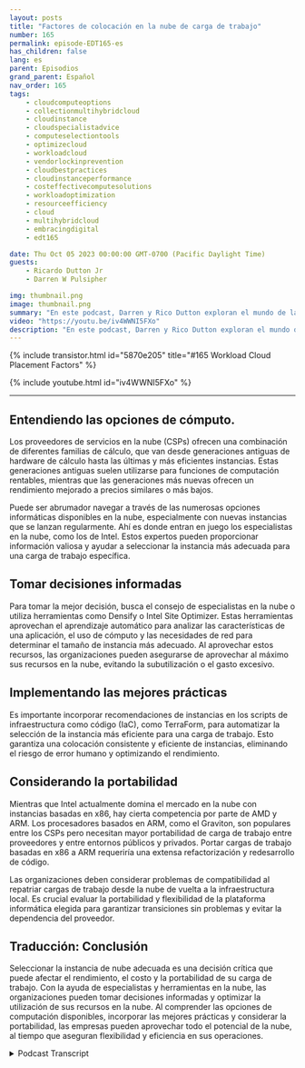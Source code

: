 ```yaml
---
layout: posts
title: "Factores de colocación en la nube de carga de trabajo"
number: 165
permalink: episode-EDT165-es
has_children: false
lang: es
parent: Episodios
grand_parent: Español
nav_order: 165
tags:
    - cloudcomputeoptions
    - collectionmultihybridcloud
    - cloudinstance
    - cloudspecialistadvice
    - computeselectiontools
    - optimizecloud
    - workloadcloud
    - vendorlockinprevention
    - cloudbestpractices
    - cloudinstanceperformance
    - costeffectivecomputesolutions
    - workloadoptimization
    - resourceefficiency
    - cloud
    - multihybridcloud
    - embracingdigital
    - edt165

date: Thu Oct 05 2023 00:00:00 GMT-0700 (Pacific Daylight Time)
guests:
    - Ricardo Dutton Jr
    - Darren W Pulsipher

img: thumbnail.png
image: thumbnail.png
summary: "En este podcast, Darren y Rico Dutton exploran el mundo de las instancias en la nube y los factores a considerar al seleccionar la instancia adecuada para tu carga de trabajo. Discuten las diferentes opciones de cómputo disponibles en la nube, la importancia de encontrar el equilibrio adecuado entre rendimiento y costo, y el papel de los especialistas en la nube en ayudar a las organizaciones a tomar decisiones informadas."
video: "https://youtu.be/iv4WWNI5FXo"
description: "En este podcast, Darren y Rico Dutton exploran el mundo de las instancias en la nube y los factores a considerar al seleccionar la instancia adecuada para tu carga de trabajo. Discuten las diferentes opciones de cómputo disponibles en la nube, la importancia de encontrar el equilibrio adecuado entre rendimiento y costo, y el papel de los especialistas en la nube en ayudar a las organizaciones a tomar decisiones informadas."
---
```


<div>
{% include transistor.html id="5870e205" title="#165 Workload Cloud Placement Factors" %}

{% include youtube.html id="iv4WWNI5FXo" %}
</div>

---

## Entendiendo las opciones de cómputo.

Los proveedores de servicios en la nube (CSPs) ofrecen una combinación de diferentes familias de cálculo, que van desde generaciones antiguas de hardware de cálculo hasta las últimas y más eficientes instancias. Estas generaciones antiguas suelen utilizarse para funciones de computación rentables, mientras que las generaciones más nuevas ofrecen un rendimiento mejorado a precios similares o más bajos.

Puede ser abrumador navegar a través de las numerosas opciones informáticas disponibles en la nube, especialmente con nuevas instancias que se lanzan regularmente. Ahí es donde entran en juego los especialistas en la nube, como los de Intel. Estos expertos pueden proporcionar información valiosa y ayudar a seleccionar la instancia más adecuada para una carga de trabajo específica.

## Tomar decisiones informadas

Para tomar la mejor decisión, busca el consejo de especialistas en la nube o utiliza herramientas como Densify o Intel Site Optimizer. Estas herramientas aprovechan el aprendizaje automático para analizar las características de una aplicación, el uso de cómputo y las necesidades de red para determinar el tamaño de instancia más adecuado. Al aprovechar estos recursos, las organizaciones pueden asegurarse de aprovechar al máximo sus recursos en la nube, evitando la subutilización o el gasto excesivo.

## Implementando las mejores prácticas

Es importante incorporar recomendaciones de instancias en los scripts de infraestructura como código (IaC), como TerraForm, para automatizar la selección de la instancia más eficiente para una carga de trabajo. Esto garantiza una colocación consistente y eficiente de instancias, eliminando el riesgo de error humano y optimizando el rendimiento.

## Considerando la portabilidad

Mientras que Intel actualmente domina el mercado en la nube con instancias basadas en x86, hay cierta competencia por parte de AMD y ARM. Los procesadores basados en ARM, como el Graviton, son populares entre los CSPs pero necesitan mayor portabilidad de carga de trabajo entre proveedores y entre entornos públicos y privados. Portar cargas de trabajo basadas en x86 a ARM requeriría una extensa refactorización y redesarrollo de código.

Las organizaciones deben considerar problemas de compatibilidad al repatriar cargas de trabajo desde la nube de vuelta a la infraestructura local. Es crucial evaluar la portabilidad y flexibilidad de la plataforma informática elegida para garantizar transiciones sin problemas y evitar la dependencia del proveedor.

## Traducción: Conclusión

Seleccionar la instancia de nube adecuada es una decisión crítica que puede afectar el rendimiento, el costo y la portabilidad de su carga de trabajo. Con la ayuda de especialistas y herramientas en la nube, las organizaciones pueden tomar decisiones informadas y optimizar la utilización de sus recursos en la nube. Al comprender las opciones de computación disponibles, incorporar las mejores prácticas y considerar la portabilidad, las empresas pueden aprovechar todo el potencial de la nube, al tiempo que aseguran flexibilidad y eficiencia en sus operaciones.



<details>
<summary> Podcast Transcript </summary>

<p></p>

</details>
